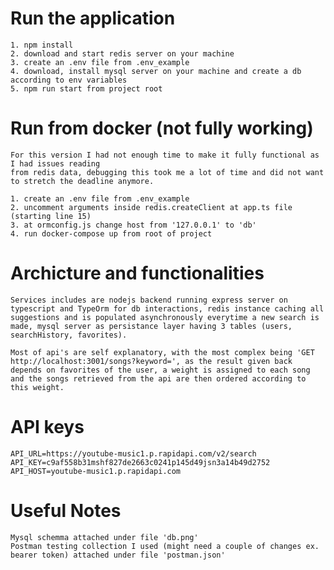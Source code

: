 # Run the application

    1. npm install
    2. download and start redis server on your machine
    3. create an .env file from .env_example
    4. download, install mysql server on your machine and create a db according to env variables
    5. npm run start from project root

# Run from docker (not fully working)

    For this version I had not enough time to make it fully functional as I had issues reading
    from redis data, debugging this took me a lot of time and did not want to stretch the deadline anymore.

    1. create an .env file from .env_example
    2. uncomment arguments inside redis.createClient at app.ts file (starting line 15)
    3. at ormconfig.js change host from '127.0.0.1' to 'db'
    4. run docker-compose up from root of project

# Archicture and functionalities

    Services includes are nodejs backend running express server on typescript and TypeOrm for db interactions, redis instance caching all suggestions and is populated asynchronously everytime a new search is made, mysql server as persistance layer having 3 tables (users, searchHistory, favorites).

    Most of api's are self explanatory, with the most complex being 'GET http://localhost:3001/songs?keyword=', as the result given back depends on favorites of the user, a weight is assigned to each song and the songs retrieved from the api are then ordered according to this weight.

# API keys

    API_URL=https://youtube-music1.p.rapidapi.com/v2/search
    API_KEY=c9af558b31mshf827de2663c0241p145d49jsn3a14b49d2752
    API_HOST=youtube-music1.p.rapidapi.com

# Useful Notes

    Mysql schemma attached under file 'db.png'
    Postman testing collection I used (might need a couple of changes ex. bearer token) attached under file 'postman.json'
